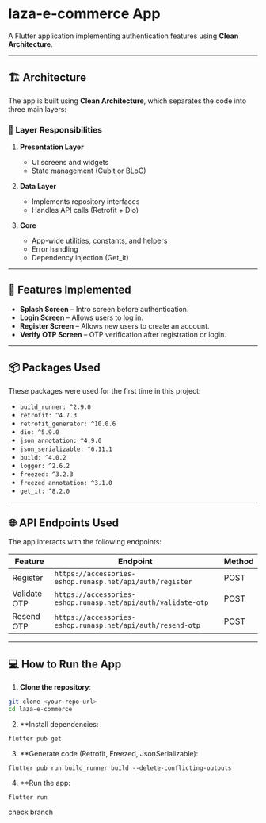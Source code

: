# laza-e-commerce App

A Flutter application implementing authentication features using **Clean Architecture**.

---

## 🏗 Architecture

The app is built using **Clean Architecture**, which separates the code into three main layers:


### 🔹 Layer Responsibilities

1. **Presentation Layer**
   - UI screens and widgets
   - State management (Cubit or BLoC)

3. **Data Layer**
   - Implements repository interfaces
   - Handles API calls (Retrofit + Dio)

4. **Core**
   - App-wide utilities, constants, and helpers
   - Error handling
   - Dependency injection (Get_it)


---

## 🚀 Features Implemented

- **Splash Screen** – Intro screen before authentication.  
- **Login Screen** – Allows users to log in.  
- **Register Screen** – Allows new users to create an account.  
- **Verify OTP Screen** – OTP verification after registration or login.  

---

## 📦 Packages Used

These packages were used for the first time in this project:

- `build_runner: ^2.9.0`
- `retrofit: ^4.7.3`
- `retrofit_generator: ^10.0.6`
- `dio: ^5.9.0`
- `json_annotation: ^4.9.0`
- `json_serializable: ^6.11.1`
- `build: ^4.0.2`
- `logger: ^2.6.2`
- `freezed: ^3.2.3`
- `freezed_annotation: ^3.1.0`
- `get_it: ^8.2.0`

---

## 🌐 API Endpoints Used

The app interacts with the following endpoints:

| Feature               | Endpoint                                           | Method |
|----------------------|----------------------------------------------------|--------|
| Register             | `https://accessories-eshop.runasp.net/api/auth/register` | POST   |
| Validate OTP         | `https://accessories-eshop.runasp.net/api/auth/validate-otp` | POST   |
| Resend OTP           | `https://accessories-eshop.runasp.net/api/auth/resend-otp` | POST   |

---

## 💻 How to Run the App

1. **Clone the repository**:

```bash
git clone <your-repo-url>
cd laza-e-commerce
```
2. **Install dependencies:
```
flutter pub get
```
3. **Generate code (Retrofit, Freezed, JsonSerializable):
```
flutter pub run build_runner build --delete-conflicting-outputs
```
4. **Run the app:
```
flutter run
```


check branch
